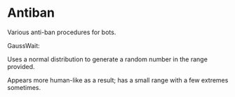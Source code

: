 # Antiban
Various anti-ban procedures for bots.


GaussWait:  

Uses a normal distribution to generate a random number in the range provided.

Appears more human-like as a result; has a small range with a few extremes sometimes.
